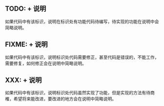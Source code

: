 ## TODO: + 说明
如果代码中有该标识，说明在标识处有功能代码待编写，待实现的功能在说明中会简略说明。

## FIXME: + 说明
如果代码中有该标识，说明标识处代码需要修正，甚至代码是错误的，不能工作，需要修复，如何修正会在说明中简略说明。

## XXX: + 说明
如果代码中有该标识，说明标识处代码虽然实现了功能，但是实现的方法有待商榷，希望将来能改进，要改进的地方会在说明中简略说明。